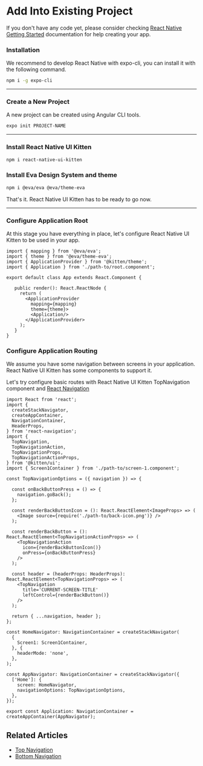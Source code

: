 # Add Into Existing Project

If you don't have any code yet, please consider checking <a href="https://facebook.github.io/react-native/docs/getting-started" target="_blank">React Native Getting Started</a> documentation for help creating your app.


### Installation

We recommend to develop React Native with expo-cli, you can install it with the following command.

```bash
npm i -g expo-cli
```
<hr>

### Create a New Project

A new project can be created using Angular CLI tools.

```bash
expo init PROJECT-NAME
```
<hr>

### Install React Native UI Kitten

```bash
npm i react-native-ui-kitten
```

### Install Eva Design System and theme

```bash
npm i @eva/eva @eva/theme-eva
```

That's it. React Native UI Kitten has to be ready to go now.
<hr>

### Configure Application Root

At this stage you have everything in place, let's configure React Native UI Kitten to be used in your app.

```tsx
import { mapping } from '@eva/eva';
import { theme } from '@eva/theme-eva';
import { ApplicationProvider } from '@kitten/theme';
import { Application } from './path-to/root.component';

export default class App extends React.Component {

   public render(): React.ReactNode {
     return (
       <ApplicationProvider
         mapping={mapping}
         theme={theme}>
         <Application/>
       </ApplicationProvider>
     );
   }
}
```

### Configure Application Routing

We assume you have some navigation between screens in your application.
React Native UI Kitten has some components to support it.

Let's try configure basic routes with React Native UI Kitten TopNavigation component and <a href="https://reactnavigation.org/" target="_blank">React Navigation</a>

```tsx
import React from 'react';
import {
  createStackNavigator,
  createAppContainer,
  NavigationContainer,
  HeaderProps,
} from 'react-navigation';
import { 
  TopNavigation,
  TopNavigationAction,
  TopNavigationProps,
  TopNavigationActionProps,
} from '@kitten/ui';
import { Screen1Container } from './path-to/screen-1.component';

const TopNavigationOptions = ({ navigation }) => {

  const onBackButtonPress = () => {
    navigation.goBack();
  };
  
  const renderBackButtonIcon = (): React.ReactElement<ImageProps> => (
    <Image source={require('./path-to/back-icon.png')} />
  );

  const renderBackButton = (): React.ReactElement<TopNavigationActionProps> => (
    <TopNavigationAction
      icon={renderBackButtonIcon()}
      onPress={onBackButtonPress}
    />
  );

  const header = (headerProps: HeaderProps): React.ReactElement<TopNavigationProps> => (
    <TopNavigation
      title='CURRENT-SCREEN-TITLE'
      leftControl={renderBackButton()}
    />
  );

  return { ...navigation, header };
};

const HomeNavigator: NavigationContainer = createStackNavigator(
  {
    Screen1: Screen1Container,
  }, {
    headerMode: 'none',
  },
);

const AppNavigator: NavigationContainer = createStackNavigator({
  ['Home']: {
    screen: HomeNavigator,
    navigationOptions: TopNavigationOptions,
  },
});

export const Application: NavigationContainer = createAppContainer(AppNavigator);

```

## Related Articles
- [Top Navigation](docs/components/top-navigation)
- [Bottom Navigation](docs/components/bottom-navigation)
